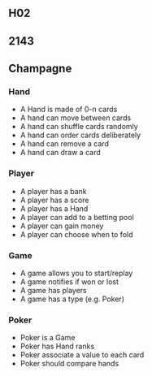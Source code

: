 ## H02
## 2143
## Champagne


### Hand
 * A Hand is made of 0-n cards
 * A hand can move between cards
 * A hand can shuffle cards randomly
 * A hand can order cards deliberately
 * A hand can remove a card
 * A hand can draw a card
### Player
 * A player has a bank
 * A player has a score 
 * A player has a Hand
 * A player can add to a betting pool
 * A player can gain money
 * A player can choose when to fold
### Game
 * A game allows you to start/replay
 * A game notifies if won or lost
 * A game has players
 * A game has a type (e.g. Poker)
### Poker
 * Poker is a Game
 * Poker has Hand ranks
 * Poker associate a value to each card
 * Poker should compare hands